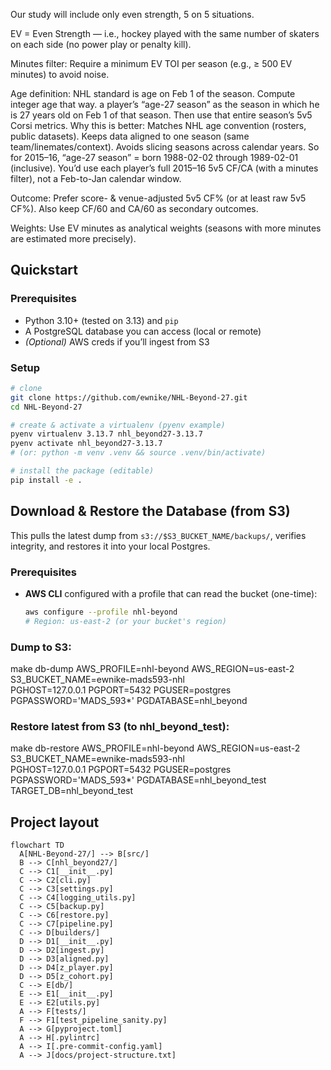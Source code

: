 
Our study will include only even strength, 5 on 5 situations.

EV = Even Strength — i.e., hockey played with the same number of skaters on each side (no power play or penalty kill). 

Minutes filter: Require a minimum EV TOI per season (e.g., ≥ 500 EV minutes) to avoid noise.

Age definition: NHL standard is age on Feb 1 of the season. Compute integer age that way.
a player’s “age-27 season” as the season in which he is 27 years old on Feb 1 of that season. Then use that entire season’s 5v5 Corsi metrics.
Why this is better:
Matches NHL age convention (rosters, public datasets).
Keeps data aligned to one season (same team/linemates/context).
Avoids slicing seasons across calendar years.
So for 2015–16, “age-27 season” = born 1988-02-02 through 1989-02-01 (inclusive). You’d use each player’s full 2015–16 5v5 CF/CA (with a minutes filter), not a Feb-to-Jan calendar window.

Outcome: Prefer score- & venue-adjusted 5v5 CF% (or at least raw 5v5 CF%). Also keep CF/60 and CA/60 as secondary outcomes.

Weights: Use EV minutes as analytical weights (seasons with more minutes are estimated more precisely).

## Quickstart

### Prerequisites
- Python 3.10+ (tested on 3.13) and `pip`
- A PostgreSQL database you can access (local or remote)
- *(Optional)* AWS creds if you’ll ingest from S3

### Setup
```bash
# clone
git clone https://github.com/ewnike/NHL-Beyond-27.git
cd NHL-Beyond-27

# create & activate a virtualenv (pyenv example)
pyenv virtualenv 3.13.7 nhl_beyond27-3.13.7
pyenv activate nhl_beyond27-3.13.7
# (or: python -m venv .venv && source .venv/bin/activate)

# install the package (editable)
pip install -e .
```
## Download & Restore the Database (from S3)

This pulls the latest dump from `s3://$S3_BUCKET_NAME/backups/`, verifies integrity, and restores it into your local Postgres.

### Prerequisites
- **AWS CLI** configured with a profile that can read the bucket (one-time):
  ```bash
  aws configure --profile nhl-beyond
  # Region: us-east-2 (or your bucket's region)
### Dump to S3:
make db-dump AWS_PROFILE=nhl-beyond AWS_REGION=us-east-2 S3_BUCKET_NAME=ewnike-mads593-nhl \
             PGHOST=127.0.0.1 PGPORT=5432 PGUSER=postgres PGPASSWORD='MADS_593*' PGDATABASE=nhl_beyond

### Restore latest from S3 (to nhl_beyond_test):
make db-restore AWS_PROFILE=nhl-beyond AWS_REGION=us-east-2 S3_BUCKET_NAME=ewnike-mads593-nhl \
                PGHOST=127.0.0.1 PGPORT=5432 PGUSER=postgres PGPASSWORD='MADS_593*' PGDATABASE=nhl_beyond_test \
                TARGET_DB=nhl_beyond_test



## Project layout
```mermaid
flowchart TD
  A[NHL-Beyond-27/] --> B[src/]
  B --> C[nhl_beyond27/]
  C --> C1[__init__.py]
  C --> C2[cli.py]
  C --> C3[settings.py]
  C --> C4[logging_utils.py]
  C --> C5[backup.py]
  C --> C6[restore.py]
  C --> C7[pipeline.py]
  C --> D[builders/]
  D --> D1[__init__.py]
  D --> D2[ingest.py]
  D --> D3[aligned.py]
  D --> D4[z_player.py]
  D --> D5[z_cohort.py]
  C --> E[db/]
  E --> E1[__init__.py]
  E --> E2[utils.py]
  A --> F[tests/]
  F --> F1[test_pipeline_sanity.py]
  A --> G[pyproject.toml]
  A --> H[.pylintrc]
  A --> I[.pre-commit-config.yaml]
  A --> J[docs/project-structure.txt]
